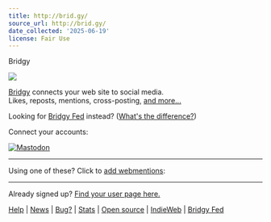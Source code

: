 ```yaml
---
title: http://brid.gy/
source_url: http://brid.gy/
date_collected: '2025-06-19'
license: Fair Use
---
```


Bridgy





[![](/static/bridgy_logo.jpg)](/)

[Bridgy](/) connects your web site to social media.  
Likes, reposts, mentions, cross-posting, [and more...](/about)

Looking for [Bridgy Fed](https://fed.brid.gy/) instead? ([What's the difference?](/about#bridgy-fed))

Connect your accounts:









[![Mastodon](/oauth_dropins_static/mastodon_large.png)](/which-bridgy)

---

Using one of these? Click to [add webmentions](/about#blogs):

---

Already signed up? [Find your user page here.](/users)

[Help](/about)
| [News](https://snarfed.org/?s=bridgy)
| [Bug?](https://github.com/snarfed/bridgy/issues)
| [Stats](https://snarfed.org/?s=bridgy%20stats)
| [Open source](https://github.com/snarfed/bridgy)
| [IndieWeb](https://indieweb.org/)
| [Bridgy Fed](https://fed.brid.gy/)
